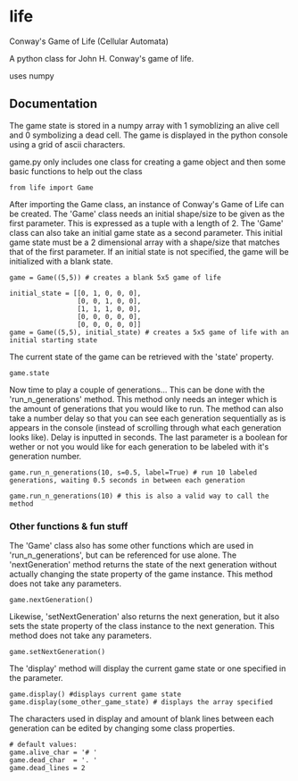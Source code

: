 # life
Conway's Game of Life (Cellular Automata)

A python class for John H. Conway's game of life.

uses numpy

## Documentation
The game state is stored in a numpy array with 1 symoblizing an alive cell and 0 symbolizing a dead cell. The game is displayed in the python console using a grid of ascii characters.

game.py only includes one class for creating a game object and then some basic functions to help out the class
```
from life import Game
```
After importing the Game class, an instance of Conway's Game of Life can be created. The 'Game' class needs an initial shape/size to be given as the first parameter. This is expressed as a tuple with a length of 2. The 'Game' class can also take an initial game state as a second parameter. This initial game state must be a 2 dimensional array with a shape/size that matches that of the first parameter. If an initial state is not specified, the game will be initialized with a blank state.
```
game = Game((5,5)) # creates a blank 5x5 game of life
```
```
initial_state = [[0, 1, 0, 0, 0],
                 [0, 0, 1, 0, 0],
                 [1, 1, 1, 0, 0],
                 [0, 0, 0, 0, 0],
                 [0, 0, 0, 0, 0]]
game = Game((5,5), initial_state) # creates a 5x5 game of life with an initial starting state
```
The current state of the game can be retrieved with the 'state' property.
```
game.state
```

Now time to play a couple of generations...
This can be done with the 'run_n_generations' method. This method only needs an integer which is the amount of generations that you would like to run. The method can also take a number delay so that you can see each generation sequentially as is appears in the console (instead of scrolling through what each generation looks like). Delay is inputted in seconds. The last parameter is a boolean for wether or not you would like for each generation to be labeled with it's generation number.
```
game.run_n_generations(10, s=0.5, label=True) # run 10 labeled generations, waiting 0.5 seconds in between each generation

game.run_n_generations(10) # this is also a valid way to call the method
```

### Other functions & fun stuff
The 'Game' class also has some other functions which are used in 'run_n_generations', but can be referenced for use alone. The 'nextGeneration' method returns the state of the next generation without actually changing the state property of the game instance. This method does not take any parameters.
```
game.nextGeneration()
```
Likewise, 'setNextGeneration' also returns the next generation, but it also sets the state property of the class instance to the next generation. This method does not take any parameters.
```
game.setNextGeneration()
```
The 'display' method will display the current game state or one specified in the parameter.
```
game.display() #displays current game state
game.display(some_other_game_state) # displays the array specified
```
The characters used in display and amount of blank lines between each generation can be edited by changing some class properties.
```
# default values:
game.alive_char = '# '
game.dead_char  = '. '
game.dead_lines = 2
```
